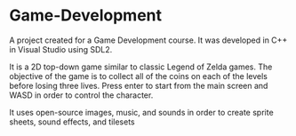 # Game-Development
A project created for a Game Development course. It was developed in C++ in Visual Studio using SDL2.

It is a 2D top-down game similar to classic Legend of Zelda games. The objective of the game is to collect all of the coins on each of the levels before losing three lives. Press enter to start from the main screen and WASD in order to control the character.

It uses open-source images, music, and sounds in order to create sprite sheets, sound effects, and tilesets 

